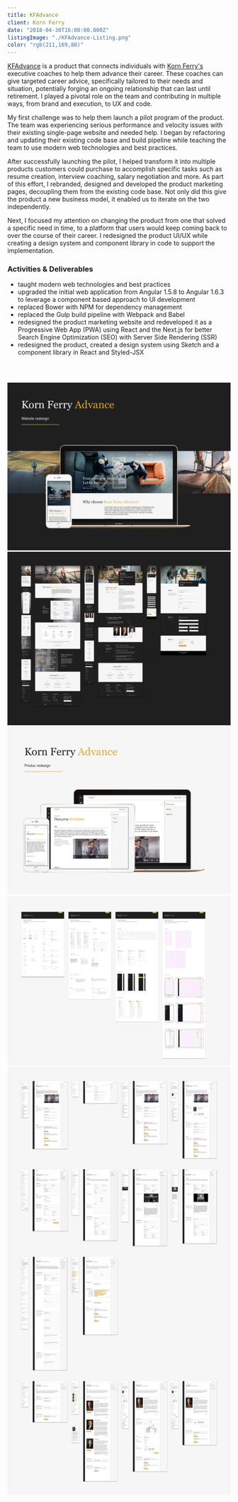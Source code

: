 ```yaml
---
title: KFAdvance
client: Korn Ferry
date: "2018-04-30T16:00:00.000Z"
listingImage: "./KFAdvance-Listing.png"
color: "rgb(211,169,80)"
---
```


[KFAdvance](https://kfadvance.com/) is a product that connects individuals with [Korn Ferry's](https://www.kornferry.com) executive coaches to help them advance their career. These coaches can give targeted career advice, specifically tailored to their needs and situation, potentially forging an ongoing relationship that can last until retirement. I played a pivotal role on the team and contributing in multiple ways, from brand and execution, to UX and code.

My first challenge was to help them launch a pilot program of the product. The team was experiencing serious performance and velocity issues with their existing single-page website and needed help. I began by refactoring and updating their existing code base and build pipeline while teaching the team to use modern web technologies and best practices.

After successfully launching the pilot, I helped transform it into multiple products customers could purchase to accomplish specific tasks such as resume creation, interview coaching, salary negotiation and more. As part of this effort, I rebranded, designed and developed the product marketing pages, decoupling them from the existing code base. Not only did this give the product a new business model, it enabled us to iterate on the two independently.

Next, I focused my attention on changing the product from one that solved a specific need in time, to a platform that users would keep coming back to over the course of their career. I redesigned the product UI/UX while creating a design system and component library in code to support the implementation.

### Activities & Deliverables

* taught modern web technologies and best practices
* upgraded the initial web application from Angular 1.5.8 to Angular 1.6.3 to
  leverage a component based approach to UI development
* replaced Bower with NPM for dependency management
* replaced the Gulp build pipeline with Webpack and Babel
* redesigned the product marketing website and redeveloped it as a Progressive Web App (PWA) using React and the Next.js for better Search Engine Optimization (SEO) with Server Side Rendering (SSR)
* redesigned the product, created a design system using Sketch and a component
  library in React and Styled-JSX

<p style="height: 2rem;"></p>

![KFAdvance Page 01](./KFAdvance-Page-01.png)
![KFAdvance Page 02](./KFAdvance-Page-02.png)
![KFAdvance Page 03](./KFAdvance-Page-03.png)
![KFAdvance Page 04](./KFAdvance-Page-04.png)
![KFAdvance Page 05](./KFAdvance-Page-05.png)
